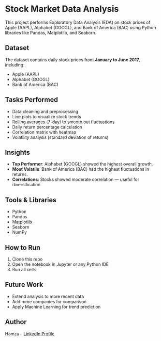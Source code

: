 # Stock Market Data Analysis

This project performs Exploratory Data Analysis (EDA) on stock prices of Apple (AAPL), Alphabet (GOOGL), and Bank of America (BAC) using Python libraries like Pandas, Matplotlib, and Seaborn.

## Dataset
The dataset contains daily stock prices from **January to June 2017**, including:
- Apple (AAPL)
- Alphabet (GOOGL)
- Bank of America (BAC)

## Tasks Performed
- Data cleaning and preprocessing
- Line plots to visualize stock trends
- Rolling averages (7-day) to smooth out fluctuations
- Daily return percentage calculation
- Correlation matrix with heatmap
- Volatility analysis (standard deviation of returns)

## Insights
- **Top Performer**: Alphabet (GOOGL) showed the highest overall growth.
- **Most Volatile**: Bank of America (BAC) had the highest fluctuations in returns.
- **Correlations**: Stocks showed moderate correlation — useful for diversification.

## Tools & Libraries
- Python
- Pandas
- Matplotlib
- Seaborn
- NumPy

## How to Run
1. Clone this repo
2. Open the notebook in Jupyter or any Python IDE
3. Run all cells

## Future Work
- Extend analysis to more recent data
- Add more companies for comparison
- Apply Machine Learning for trend prediction

## Author
Hamza – [LinkedIn Profile](www.linkedin.com/in/hamza-azam-bb3049271)

